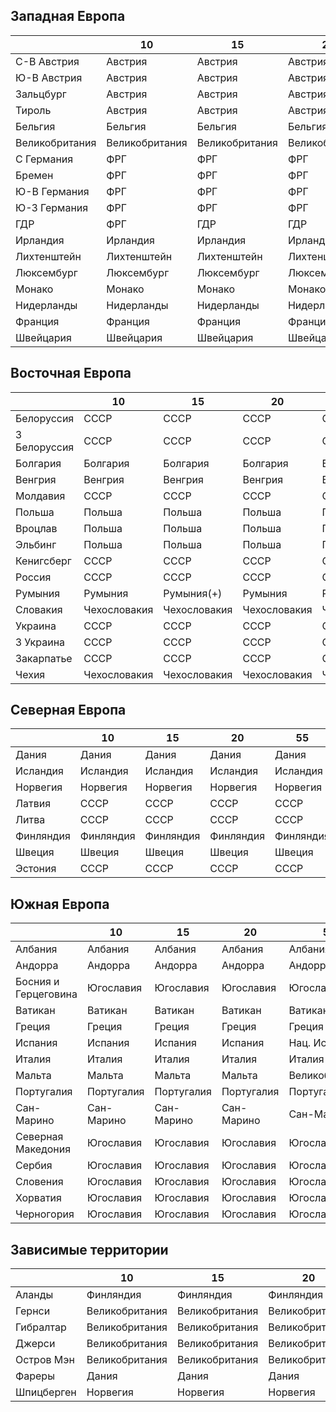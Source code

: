 ## Западная Европа

|               |10             |15             |20             |55             |64             |
|---------------|---------------|---------------|---------------|---------------|---------------|
|С-В Австрия    |Австрия        |Австрия        |Австрия        |СССР           |Австрия        |
|Ю-В Австрия    |Австрия        |Австрия        |Австрия        |Великобритания |Австрия        |
|Зальцбург      |Австрия        |Австрия        |Австрия        |США            |Австрия        |
|Тироль         |Австрия        |Австрия        |Австрия        |Франция        |Австрия        |
|Бельгия        |Бельгия        |Бельгия        |Бельгия        |Бельгия        |Бельгия        |
|Великобритания |Великобритания |Великобритания |Великобритания |Великобритания |Великобритания |
|С Германия     |ФРГ            |ФРГ            |ФРГ            |Великобритания |Германия       |
|Бремен         |ФРГ            |ФРГ            |ФРГ            |США            |Германия       |
|Ю-В Германия   |ФРГ            |ФРГ            |ФРГ            |США            |Германия       |
|Ю-З Германия   |ФРГ            |ФРГ            |ФРГ            |Франция        |Германия       |
|ГДР            |ФРГ            |ГДР            |ГДР            |СССР           |Германия       |
|Ирландия       |Ирландия       |Ирландия       |Ирландия       |Ирландия       |Ирландия       |
|Лихтенштейн    |Лихтенштейн    |Лихтенштейн    |Лихтенштейн    |Лихтенштейн    |Лихтенштейн    |
|Люксембург     |Люксембург     |Люксембург     |Люксембург     |Люксембург     |Люксембург     |
|Монако         |Монако         |Монако         |Монако         |Монако         |Монако         |
|Нидерланды     |Нидерланды     |Нидерланды     |Нидерланды     |Нидерланды     |Нидерланды     |
|Франция        |Франция        |Франция        |Франция        |Франция        |Франция        |
|Швейцария      |Швейцария      |Швейцария      |Швейцария      |Швейцария      |Швейцария      |

## Восточная Европа

|               |10             |15             |20             |55             |64             |
|---------------|---------------|---------------|---------------|---------------|---------------|
|Белоруссия     |СССР           |СССР           |СССР           |СССР           |СССР           |
|З Белоруссия   |СССР           |СССР           |СССР           |СССР           |Польша         |
|Болгария       |Болгария       |Болгария       |Болгария       |Болгария       |Болгария       |
|Венгрия        |Венгрия        |Венгрия        |Венгрия        |Венгрия        |Венгрия        |
|Молдавия       |СССР           |СССР           |СССР           |СССР           |Румыния        |
|Польша         |Польша         |Польша         |Польша         |Польша         |Польша         |
|Вроцлав        |Польша         |Польша         |Польша         |Польша         |Германия       |
|Эльбинг        |Польша         |Польша         |Польша         |Польша         |Германия       |
|Кенигсберг     |СССР           |СССР           |СССР           |СССР           |Германия       |
|Россия         |СССР           |СССР           |СССР           |СССР           |СССР           |
|Румыния        |Румыния        |Румыния(+)     |Румыния        |Румыния        |Румыния        |
|Словакия       |Чехословакия   |Чехословакия   |Чехословакия   |Чехословакия   |Чехословакия   |
|Украина        |СССР           |СССР           |СССР           |СССР           |СССР           |
|З Украина      |СССР           |СССР           |СССР           |СССР           |Польша         |
|Закарпатье     |СССР           |СССР           |СССР           |СССР           |Чехословакия   |
|Чехия          |Чехословакия   |Чехословакия   |Чехословакия   |Чехословакия   |Чехословакия   |

## Северная Европа

|           |10         |15         |20         |55         |64         |
|-----------|-----------|-----------|-----------|-----------|-----------|
|Дания      |Дания      |Дания      |Дания      |Дания      |Дания      |
|Исландия   |Исландия   |Исландия   |Исландия   |Исландия   |Дания      |
|Норвегия   |Норвегия   |Норвегия   |Норвегия   |Норвегия   |Норвегия   |
|Латвия     |СССР       |СССР       |СССР       |СССР       |Латвия     |
|Литва      |СССР       |СССР       |СССР       |СССР       |Литва      |
|Финляндия  |Финляндия  |Финляндия  |Финляндия  |Финляндия  |Финляндия  |
|Швеция     |Швеция     |Швеция     |Швеция     |Швеция     |Швеция     |
|Эстония    |СССР       |СССР       |СССР       |СССР       |Эстония    |

## Южная Европа

|                       |10         |15         |20         |55             |64             |
|-----------------------|-----------|-----------|-----------|---------------|---------------|
|Албания                |Албания    |Албания    |Албания    |Албания        |Албания        |
|Андорра                |Андорра    |Андорра    |Андорра    |Андорра        |Андорра        |
|Босния и Герцеговина   |Югославия  |Югославия  |Югославия  |Югославия      |Югославия      |
|Ватикан                |Ватикан    |Ватикан    |Ватикан    |Ватикан        |Ватикан        |
|Греция                 |Греция     |Греция     |Греция     |Греция         |Греция         |
|Испания                |Испания    |Испания    |Испания    |Нац. Испания   |Респ. Испания  |
|Италия                 |Италия     |Италия     |Италия     |Италия         |Италия         |
|Мальта                 |Мальта     |Мальта     |Мальта     |Великобритания |Великобритания |
|Португалия             |Португалия |Португалия |Португалия |Португалия     |Португалия     |
|Сан-Марино             |Сан-Марино |Сан-Марино |Сан-Марино |Сан-Марино     |Сан-Марино     |
|Северная Македония     |Югославия  |Югославия  |Югославия  |Югославия      |Югославия      |
|Сербия                 |Югославия  |Югославия  |Югославия  |Югославия      |Югославия      |
|Словения               |Югославия  |Югославия  |Югославия  |Югославия      |Югославия      |
|Хорватия               |Югославия  |Югославия  |Югославия  |Югославия      |Югославия      |
|Черногория             |Югославия  |Югославия  |Югославия  |Югославия      |Югославия      |

## Зависимые территории

|               |10             |15             |20             |55             |64             |
|---------------|---------------|---------------|---------------|---------------|---------------|
|Аланды         |Финляндия      |Финляндия      |Финляндия      |Финляндия      |?              |
|Гернси         |Великобритания |Великобритания |Великобритания |Великобритания |?              |
|Гибралтар      |Великобритания |Великобритания |Великобритания |Великобритания |Великобритания |
|Джерси         |Великобритания |Великобритания |Великобритания |Великобритания |?              |
|Остров Мэн     |Великобритания |Великобритания |Великобритания |Великобритания |?              |
|Фареры         |Дания          |Дания          |Дания          |Дания          |?              |
|Шпицберген     |Норвегия       |Норвегия       |Норвегия       |Норвегия       |?              |
